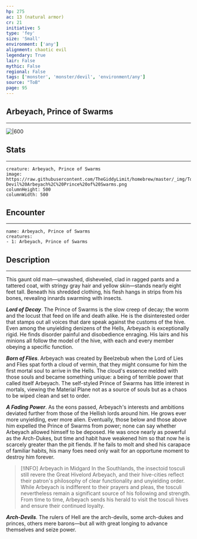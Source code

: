 ```yaml
---
hp: 275
ac: 13 (natural armor)
cr: 21
initiative: 5
type: 'fey'    
size: 'Small'
environment: ['any']
alignment: chaotic evil
legendary: True
lair: False
mythic: False
regional: False
tags: ['monster', 'monster/devil', 'environment/any']
source: "ToB"
page: 95
---
```


## Arbeyach, Prince of Swarms
---

![|600](https://raw.githubusercontent.com/TheGiddyLimit/homebrew/master/_img/ToB/Arbeyach.webp)

## Stats
---

```statblock
creature: Arbeyach, Prince of Swarms
image: https://raw.githubusercontent.com/TheGiddyLimit/homebrew/master/_img/ToB/token/Arch-Devil%20Arbeyach%2C%20Prince%20of%20Swarms.png
columnHeight: 500
columnWidth: 500
```

## Encounter
---

```encounter-table
name: Arbeyach, Prince of Swarms
creatures:
- 1: Arbeyach, Prince of Swarms
```

## Description
---
This gaunt old man—unwashed, disheveled, clad in ragged pants and a tattered coat, with stringy gray hair and yellow skin—stands nearly eight feet tall. Beneath his shredded clothing, his flesh hangs in strips from his bones, revealing innards swarming with insects.

**_Lord of Decay_**. The Prince of Swarms is the slow creep of decay; the worm and the locust that feed on life and death alike. He is the disinterested order that stamps out all voices that dare speak against the customs of the hive. Even among the unyielding denizens of the Hells, Arbeyach is exceptionally rigid. He finds disorder painful and disobedience enraging. His lairs and his minions all follow the model of the hive, with each and every member obeying a specific function.

**_Born of Flies_**. Arbeyach was created by Beelzebub when the Lord of Lies and Flies spat forth a cloud of vermin, that they might consume for him the first mortal soul to arrive in the Hells. The cloud's essence melded with those souls and became something unique: a being of terrible power that called itself Arbeyach. The self-styled Prince of Swarms has little interest in mortals, viewing the Material Plane not as a source of souls but as a chaos to be wiped clean and set to order.

**_A Fading Power_**. As the eons passed, Arbeyach's interests and ambitions deviated further from those of the Hellish lords around him. He grows ever more unyielding, ever more alien. Eventually, those below and those above him expelled the Prince of Swarms from power; none can say whether Arbeyach allowed himself to be deposed. He was once nearly as powerful as the Arch-Dukes, but time and habit have weakened him so that now he is scarcely greater than the pit fiends. If he fails to molt and shed his carapace of familiar habits, his many foes need only wait for an opportune moment to destroy him forever.

> [!INFO] Arbeyach in Midgard
>In the Southlands, the insectoid tosculi still revere the Great Hivelord Arbeyach, and their hive-cities reflect their patron's philosophy of clear functionality and unyielding order. While Arbeyach is indifferent to their prayers and pleas, the tosculi nevertheless remain a significant source of his following and strength. From time to time, Arbeyach sends his herald to visit the tosculi hives and ensure their continued loyalty.


**_Arch-Devils_**. The rulers of Hell are the arch-devils, some arch-dukes and princes, others mere barons—but all with great longing to advance themselves and seize power.




